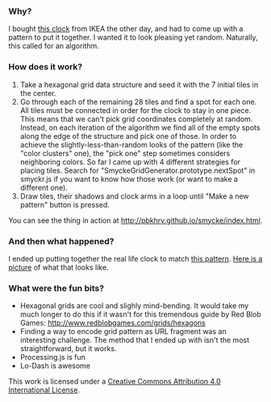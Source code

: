 ### Why?

I bought [this clock](http://www.ikea.com/us/en/catalog/products/80232223/) from IKEA the other day, and had to come up with a pattern to put it together. I wanted it to look pleasing yet random. Naturally, this called for an algorithm.

### How does it work?

1. Take a hexagonal grid data structure and seed it with the 7 initial tiles in the center.
2. Go through each of the remaining 28 tiles and find a spot for each one. All tiles must be connected in order for the clock to stay in one piece. This means that we can't pick grid coordinates completely at random. Instead, on each iteration of the algorithm we find all of the empty spots along the edge of the structure and pick one of those. In order to achieve the slightly-less-than-random looks of the pattern (like the "color clusters" one), the "pick one" step sometimes considers neighboring colors. So far I came up with 4 different strategies for placing tiles. Search for "SmyckeGridGenerator.prototype.nextSpot" in smyckr.js if you want to know how those work (or want to make a different one).
3. Draw tiles, their shadows and clock arms in a loop until "Make a new pattern" button is pressed.

You can see the thing in action at http://pbkhrv.github.io/smycke/index.html.

### And then what happened?

I ended up putting together the real life clock to match [this pattern](http://pbkhrv.github.io/smycke/index.html#wwGwGwGwbbGgwy1b2Gww2G1g1b4bGw2bGG2r1r2r1b2g1y1b96y). [Here is a picture](http://pbkhrv.github.io/smycke/result.jpg) of what that looks like.

### What were the fun bits?

- Hexagonal grids are cool and slighly mind-bending. It would take my much longer to do this if it wasn't for this tremendous guide by Red Blob Games: http://www.redblobgames.com/grids/hexagons
- Finding a way to encode grid pattern as URL fragment was an interesting challenge. The method that I ended up with isn't the most straightforward, but it works.
- Processing.js is fun
- Lo-Dash is awesome

This work is licensed under a [Creative Commons Attribution 4.0 International License](http://creativecommons.org/licenses/by/4.0/).
